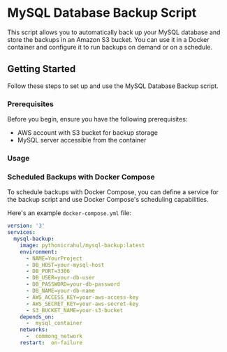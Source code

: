 
# MySQL Database Backup Script

This script allows you to automatically back up your MySQL database and store the backups in an Amazon S3 bucket. You can use it in a Docker container and configure it to run backups on demand or on a schedule.

## Getting Started

Follow these steps to set up and use the MySQL Database Backup script.

### Prerequisites

Before you begin, ensure you have the following prerequisites:

-   AWS account with S3 bucket for backup storage
-   MySQL server accessible from the container

### Usage
### Scheduled Backups with Docker Compose

To schedule backups with Docker Compose, you can define a service for the backup script and use Docker Compose's scheduling capabilities.

Here's an example `docker-compose.yml` file:


```yaml
version: '3'
services:
  mysql-backup:
    image: pythonicrahul/mysql-backup:latest
    environment:
      - NAME=YourProject
      - DB_HOST=your-mysql-host
      - DB_PORT=3306
      - DB_USER=your-db-user
      - DB_PASSWORD=your-db-password
      - DB_NAME=your-db-name
      - AWS_ACCESS_KEY=your-aws-access-key
      - AWS_SECRET_KEY=your-aws-secret-key
      - S3_BUCKET_NAME=your-s3-bucket
    depends_on:
	  -  mysql_container
    networks:
	  -  commong_network
    restart:  on-failure
```
